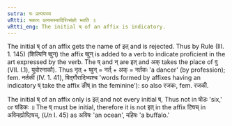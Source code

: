 ```yaml
---
sutra: षः प्रत्ययस्य
vRtti: षकारः प्रत्ययस्यादिरित्संज्ञो भवति ॥
vRtti_eng: The initial ष् of an affix is indicatory.
---
```

The initial ष् of an affix gets the name of इत् and is rejected. Thus by Rule (III. 1. 145) (शिल्पिनि ष्वुन्) the affix ष्वुन् is added to a verb to indicate proficient in the art expressed by the verb. The ष् and न् are इत् and अक् takes the place of वु (VII. I.1), युवोरनाकौ). Thus नृत् + ष्वुन् = नर्त् + अक् = नर्तकः 'a dancer' (by profession); fem. नर्तकी (IV. 1. 41), षिद्गौरादिभ्यश्च 'words formed by affixes having an indicatory ष् take the affix ङीष् in the feminine'): so also रजकः, fem. रजकी.

The initial ष् of an affix only is इत् and not every initial ष्. Thus not in षोडः 'six,' or षडिकः ॥ The ष् must be initial, therefore it is not इत् in the affix टिषच् in अविमह्योष्टिषच्, (_Un_ I. 45) as अविषः 'an ocean', महिषः 'a buffalo.'
